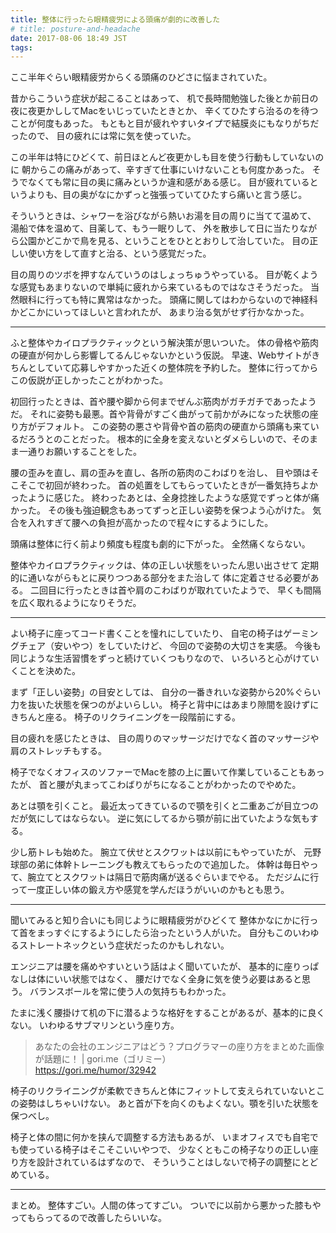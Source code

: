 ```yaml
---
title: 整体に行ったら眼精疲労による頭痛が劇的に改善した
# title: posture-and-headache
date: 2017-08-06 18:49 JST
tags:
---
```


ここ半年ぐらい眼精疲労からくる頭痛のひどさに悩まされていた。

昔からこういう症状が起こることはあって、
机で長時間勉強した後とか前日の夜に夜更かししてMacをいじっていたときとか、
辛くてひたすら治るのを待つことが何度もあった。
もともと目が疲れやすいタイプで結膜炎にもなりがちだったので、
目の疲れには常に気を使っていた。

この半年は特にひどくて、前日ほとんど夜更かしも目を使う行動もしていないのに
朝からこの痛みがあって、辛すぎて仕事にいけないことも何度かあった。
そうでなくても常に目の奥に痛みというか違和感がある感じ。
目が疲れているというよりも、目の奥がなにかずっと強張っていてひたすら痛いと言う感じ。

そういうときは、シャワーを浴びながら熱いお湯を目の周りに当てて温めて、
湯船で体を温めて、目薬して、もう一眠りして、
外を散歩して日に当たりながら公園かどこかで鳥を見る、ということをひととおりして治していた。
目の正しい使い方をして直すと治る、という感覚だった。

目の周りのツボを押すなんていうのはしょっちゅうやっている。
目が乾くような感覚もあまりないので単純に疲れから来ているものではなさそうだった。
当然眼科に行っても特に異常はなかった。
頭痛に関してはわからないので神経科かどこかにいってほしいと言われたが、
あまり治る気がせず行かなかった。

---

ふと整体やカイロプラクティックという解決策が思いついた。
体の骨格や筋肉の硬直が何かしら影響してるんじゃないかという仮説。
早速、Webサイトがきちんとしていて応募しやすかった近くの整体院を予約した。
整体に行ってからこの仮説が正しかったことがわかった。

初回行ったときは、首や腰や脚から何までぜんぶ筋肉がガチガチであったようだ。
それに姿勢も最悪。首や背骨がすごく曲がって前かがみになった状態の座り方がデフォルト。
この姿勢の悪さや背骨や首の筋肉の硬直から頭痛も来ているだろうとのことだった。
根本的に全身を変えないとダメらしいので、そのまま一通りお願いすることをした。

腰の歪みを直し、肩の歪みを直し、各所の筋肉のこわばりを治し、
目や頭はそこそこで初回が終わった。
首の処置をしてもらっていたときが一番気持ちよかったように感じた。
終わったあとは、全身捻挫したような感覚でずっと体が痛かった。
その後も強迫観念もあってずっと正しい姿勢を保つよう心がけた。
気合を入れすぎて腰への負担が高かったので程々にするようにした。

頭痛は整体に行く前より頻度も程度も劇的に下がった。
全然痛くならない。

整体やカイロプラクティックは、体の正しい状態をいったん思い出させて
定期的に通いながらもとに戻りつつある部分をまた治して
体に定着させる必要がある。
二回目に行ったときは首や肩のこわばりが取れていたようで、
早くも間隔を広く取れるようになりそうだ。

---

よい椅子に座ってコード書くことを憧れにしていたり、
自宅の椅子はゲーミングチェア（安いやつ）をしていたけど、
今回ので姿勢の大切さを実感。
今後も同じような生活習慣をずっと続けていくつもりなので、
いろいろと心がけていくことを決めた。

まず「正しい姿勢」の目安としては、
自分の一番きれいな姿勢から20%ぐらい力を抜いた状態を保つのがよいらしい。
椅子と背中にはあまり隙間を設けずにきちんと座る。
椅子のリクライニングを一段階前にする。

目の疲れを感じたときは、
目の周りのマッサージだけでなく首のマッサージや肩のストレッチもする。

椅子でなくオフィスのソファーでMacを膝の上に置いて作業していることもあったが、
首と腰が丸まってこわばりがちになることがわかったのでやめた。

あとは顎を引くこと。
最近太ってきているので顎を引くと二重あごが目立つのだが気にしてはならない。
逆に気にしてるから顎が前に出ていたような気もする。

少し筋トレも始めた。
腕立て伏せとスクワットは以前にもやっていたが、
元野球部の弟に体幹トレーニングも教えてもらったので追加した。
体幹は毎日やって、腕立てとスクワットは隔日で筋肉痛が送るぐらいまでやる。
ただジムに行って一度正しい体の鍛え方や感覚を学んだほうがいいのかもとも思う。

---

聞いてみると知り合いにも同じように眼精疲労がひどくて
整体かなにかに行って首をまっすぐにするようにしたら治ったという人がいた。
自分もこのいわゆるストレートネックという症状だったのかもしれない。

エンジニアは腰を痛めやすいという話はよく聞いていたが、
基本的に座りっぱなしは体にいい状態ではなく、
腰だけでなく全身に気を使う必要はあると思う。
バランスボールを常に使う人の気持ちもわかった。

たまに浅く腰掛けて机の下に潜るような格好をすることがあるが、基本的に良くない。
いわゆるサブマリンという座り方。

> あなたの会社のエンジニアはどう？プログラマーの座り方をまとめた画像が話題に！ | gori.me（ゴリミー）  
> https://gori.me/humor/32942

椅子のリクライニングが柔軟できちんと体にフィットして支えられていないとこの姿勢はしちゃいけない。
あと首が下を向くのもよくない。顎を引いた状態を保つべし。

椅子と体の間に何かを挟んで調整する方法もあるが、
いまオフィスでも自宅でも使っている椅子はそこそこいいやつで、
少なくともこの椅子なりの正しい座り方を設計されているはずなので、
そういうことはしないで椅子の調整にとどめている。

---

まとめ。
整体すごい。人間の体ってすごい。
ついでに以前から悪かった膝もやってもらってるので改善したらいいな。
